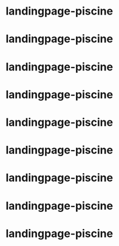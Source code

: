 # landingpage-piscine
# landingpage-piscine
# landingpage-piscine
# landingpage-piscine
# landingpage-piscine
# landingpage-piscine
# landingpage-piscine
# landingpage-piscine
# landingpage-piscine
